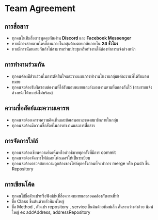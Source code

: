 # Team Agreement

## การสื่อสาร
- ทุกคนในทีมสื่อสารพูดคุยกันผ่าน **Discord** และ **Facebook Messenger**
- หากมีการสอบถามใครก็ตามภายในกลุ่มต้องตอบกลับภายใน **24 ชั่วโมง**
- หากมีการนัดหมายกันถ้าไม่สามารถร่วมประชุมหรือทำงานได้ต้องทำการแจ้งล่วงหน้า

## การทำงานร่วมกัน
- ทุกคนต้องมีส่วนร่วมในการตัดสินใจและวางแผนการทำงานในงานกลุ่มแต่ละงานที่ได้รับมอบหมาย
- ทุกคนจะต้องรับผิดชอบต่องานที่ได้รับมอบหมายและส่งมอบงานตามที่ตกลงกันไว้ (สามารถแจ้งล่วงหน้าได้หากยังไม่พร้อม)

## ความซื่อสัตย์และความเคารพ
- ทุกคนจะต้องเคารพความคิดเห็นและข้อเสนอแนะของสมาชิกภายในกลุ่ม
- ทุกคนจะต้องมีความซื่อสัตย์ในการทำงานและการสื่อสาร

## การจัดการไฟล์
- ทุกคนจะต้องเขียนความคิดเห็นหรือคำอธิบายทุกครั้งที่มีการ commit
- ทุกคนจะต้องจัดการไฟล์และโฟลเดอร์ให้เป็นระเบียบ
- ทุกคนจะต้องตรวจสอบความถูกต้องของไฟล์ทุกครั้งก่อนที่จะทำการ merge หรือ push ขึ้น Repository

## การเขียนโค้ด
- ทุกคนใช้ชื่อตัวแปรหรือฟังก์ชันที่สื่อความหมายและสอดคล้องกับงานที่ทำ
- ชื่อ Class ขึ้นต้นด้วยตัวพิมพ์ใหญ่
- ชื่อ Method , ตัวแปร repository , service ขึ้นต้นด้วยพิมพ์เล็ก คั่นระหว่างคําด้วย พิมพ์ใหญ่ ex addAddress, addressRepository
